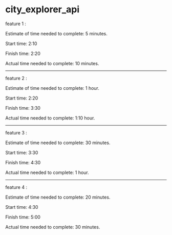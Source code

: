 # city_explorer_api

feature 1 :

Estimate of time needed to complete: 5 minutes.

Start time: 2:10

Finish time: 2:20

Actual time needed to complete: 10 minutes.

---

feature 2 :

Estimate of time needed to complete: 1 hour.

Start time: 2:20

Finish time: 3:30

Actual time needed to complete: 1:10 hour.

---

feature 3 :

Estimate of time needed to complete: 30 minutes.

Start time: 3:30

Finish time: 4:30

Actual time needed to complete: 1 hour.

---

feature 4 :

Estimate of time needed to complete: 20 minutes.

Start time: 4:30

Finish time: 5:00

Actual time needed to complete: 30 minutes.